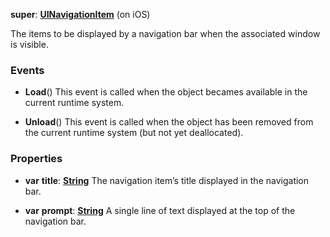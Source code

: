 **super**: **[UINavigationItem](UINavigationItem.md)** (on iOS)

The items to be displayed by a navigation bar when the associated window is visible.

### Events

* **Load**()
This event is called when the object becames available in the current runtime system.

* **Unload**()
This event is called when the object has been removed from the current runtime system (but not yet deallocated).



### Properties

* **var** **title**: **[String](../gravity/types.md)**
The navigation item’s title displayed in the navigation bar.

* **var** **prompt**: **[String](../gravity/types.md)**
A single line of text displayed at the top of the navigation bar.





